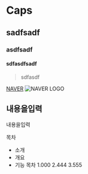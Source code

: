 # Caps
## sadfsadf
### asdfsadf
#### sdfasdfsadf

> sdfasdf

[NAVER](http://wwww.naver.com)
![NAVER LOGO](http://img.naver.net/static/www/u/2013/0731/nmms_224940510.gif)

내용을입력
---
내용을입력

 목차
 * 소개
 * 개요
 * 기능
목차
1.000
2.444
3.555
